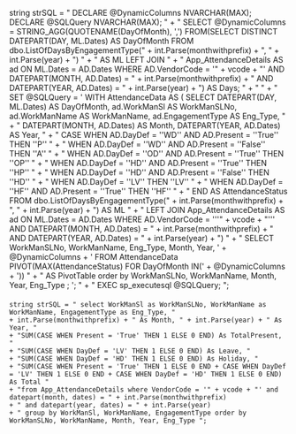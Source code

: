 string strSQL = "   DECLARE @DynamicColumns NVARCHAR(MAX); DECLARE @SQLQuery NVARCHAR(MAX);  "
    + "  SELECT @DynamicColumns = STRING_AGG(QUOTENAME(DayOfMonth), ',') FROM(SELECT DISTINCT DATEPART(DAY, ML.Dates) AS DayOfMonth FROM dbo.ListOfDaysByEngagementType(" + int.Parse(monthwithprefix) + ", " + int.Parse(year) + ")  "
    + "  AS ML LEFT JOIN   "
    + "  App_AttendanceDetails AS ad ON ML.Dates = AD.Dates WHERE AD.VendorCode = '" + vcode + "' AND DATEPART(MONTH, AD.Dates) = " + int.Parse(monthwithprefix) + " AND DATEPART(YEAR, AD.Dates) = " + int.Parse(year) + ") AS Days;  "
    + "   "
    + " SET @SQLQuery = ' WITH AttendanceData AS ( SELECT DATEPART(DAY, ML.Dates) AS DayOfMonth, ad.WorkManSl AS WorkManSLNo, ad.WorkManName AS WorkManName, ad.EngagementType AS Eng_Type,  "
    + " DATEPART(MONTH, AD.Dates) AS Month, DATEPART(YEAR, AD.Dates) AS Year,  "
    + " CASE WHEN AD.DayDef = ''WD'' AND AD.Present = ''True'' THEN ''P''  "
    + " WHEN AD.DayDef = ''WD'' AND AD.Present = ''False'' THEN ''A''  "
    + " WHEN AD.DayDef = ''OD'' AND AD.Present = ''True'' THEN ''OP'' "
    + " WHEN AD.DayDef = ''HD'' AND AD.Present = ''True'' THEN ''HP''  "
    + " WHEN AD.DayDef = ''HD'' AND AD.Present = ''False'' THEN ''HD''  "
    + " WHEN AD.DayDef = ''LV'' THEN ''LV''   "
    + " WHEN AD.DayDef = ''HF'' AND AD.Present = ''True'' THEN ''HF''  "
    + " END AS AttendanceStatus FROM dbo.ListOfDaysByEngagementType(" + int.Parse(monthwithprefix) + ", " + int.Parse(year) + ") AS ML  "
    + " LEFT JOIN App_AttendanceDetails AS ad ON ML.Dates = AD.Dates WHERE AD.VendorCode = '''" + vcode + "''' AND DATEPART(MONTH, AD.Dates) = " + int.Parse(monthwithprefix) + " AND DATEPART(YEAR, AD.Dates) = " + int.Parse(year) + ")  "
    + " SELECT WorkManSLNo, WorkManName, Eng_Type, Month, Year, ' + @DynamicColumns + ' FROM AttendanceData PIVOT(MAX(AttendanceStatus) FOR DayOfMonth IN(' + @DynamicColumns + '))  "
    + " AS PivotTable order by WorkManSLNo, WorkManName, Month, Year, Eng_Type ; ';  "
    + " EXEC sp_executesql @SQLQuery; ";



####

    string strSQL = " select WorkManSl as WorkManSLNo, WorkManName as WorkManName, EngagementType as Eng_Type, "
    + int.Parse(monthwithprefix) + " As Month, " + int.Parse(year) + " As Year, "
    + "SUM(CASE WHEN Present = 'True' THEN 1 ELSE 0 END) As TotalPresent, "
    + "SUM(CASE WHEN DayDef = 'LV' THEN 1 ELSE 0 END) As Leave, "
    + "SUM(CASE WHEN DayDef = 'HD' THEN 1 ELSE 0 END) As Holiday, "
    + "SUM(CASE WHEN Present = 'True' THEN 1 ELSE 0 END + CASE WHEN DayDef = 'LV' THEN 1 ELSE 0 END + CASE WHEN DayDef = 'HD' THEN 1 ELSE 0 END) As Total "
    + "from App_AttendanceDetails where VendorCode = '" + vcode + "' and datepart(month, dates) = " + int.Parse(monthwithprefix)
    + " and datepart(year, dates) = " + int.Parse(year)
    + " group by WorkManSl, WorkManName, EngagementType order by WorkManSLNo, WorkManName, Month, Year, Eng_Type ";
